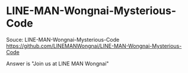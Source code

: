 # LINE-MAN-Wongnai-Mysterious-Code
Souce: LINE-MAN-Wongnai-Mysterious-Code <a> https://github.com/LINEMANWongnai/LINE-MAN-Wongnai-Mysterious-Code <a>

Answer is "Join us at LINE MAN Wongnai"
